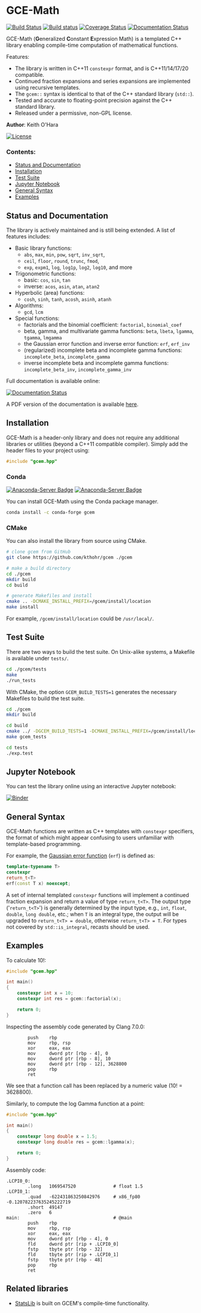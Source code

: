 # GCE-Math
[![Build Status](https://github.com/kthohr/gcem/actions/workflows/main.yml/badge.svg)](https://github.com/kthohr/gcem/actions/workflows/main.yml) [![Build status](https://ci.appveyor.com/api/projects/status/5kxxkmisln1j4h6b?svg=true)](https://ci.appveyor.com/project/kthohr/gcem) [![Coverage Status](https://codecov.io/github/kthohr/gcem/coverage.svg?branch=master)](https://codecov.io/github/kthohr/gcem?branch=master) [![Documentation Status](https://readthedocs.org/projects/gcem/badge/?version=latest)](https://gcem.readthedocs.io/en/latest/?badge=latest)

GCE-Math (**G**eneralized **C**onstant **E**xpression Math) is a templated C++ library enabling compile-time computation of mathematical functions.

Features:

* The library is written in C++11 `constexpr` format, and is C++11/14/17/20 compatible.
* Continued fraction expansions and series expansions are implemented using recursive templates.
* The `gcem::` syntax is identical to that of the C++ standard library (`std::`).
* Tested and accurate to floating-point precision against the C++ standard library.
* Released under a permissive, non-GPL license.

**Author**: Keith O'Hara

[![License](https://img.shields.io/badge/Licence-Apache%202.0-blue.svg)](./LICENSE)

### Contents:
* [Status and Documentation](#status-and-documentation) 
* [Installation](#installation)
* [Test Suite](#test-suite)
* [Jupyter Notebook](#jupyter-notebook)
* [General Syntax](#general-syntax)
* [Examples](#examples)

## Status and Documentation

The library is actively maintained and is still being extended. A list of features includes:

* Basic library functions:
    - `abs`, `max`, `min`, `pow`, `sqrt`, `inv_sqrt`, 
    - `ceil`, `floor`, `round`, `trunc`, `fmod`,
    - `exp`, `expm1`, `log`, `log1p`, `log2`, `log10`, and more
* Trigonometric functions:
    - basic: `cos`, `sin`, `tan`
    - inverse: `acos`, `asin`, `atan`, `atan2`
* Hyperbolic (area) functions: 
    - `cosh`, `sinh`, `tanh`, `acosh`, `asinh`, `atanh`
* Algorithms:
    - `gcd`, `lcm`
* Special functions:
    - factorials and the binomial coefficient: `factorial`, `binomial_coef`
    - beta, gamma, and multivariate gamma functions: `beta`, `lbeta`, `lgamma`, `tgamma`, `lmgamma`
    - the Gaussian error function and inverse error function: `erf`, `erf_inv`
    - (regularized) incomplete beta and incomplete gamma functions: `incomplete_beta`, `incomplete_gamma`
    - inverse incomplete beta and incomplete gamma functions: `incomplete_beta_inv`, `incomplete_gamma_inv`

Full documentation is available online:

[![Documentation Status](https://readthedocs.org/projects/gcem/badge/?version=latest)](https://gcem.readthedocs.io/en/latest/?badge=latest)

A PDF version of the documentation is available [here](https://buildmedia.readthedocs.org/media/pdf/gcem/latest/gcem.pdf).

## Installation

GCE-Math is a header-only library and does not require any additional libraries or utilities (beyond a C++11 compatible compiler). Simply add the header files to your project using:
```cpp
#include "gcem.hpp"
```

### Conda 

[![Anaconda-Server Badge](https://anaconda.org/conda-forge/gcem/badges/version.svg)](https://anaconda.org/conda-forge/gcem) [![Anaconda-Server Badge](https://anaconda.org/conda-forge/gcem/badges/platforms.svg)](https://anaconda.org/conda-forge/gcem)

You can install GCE-Math using the Conda package manager.

```bash
conda install -c conda-forge gcem
```

### CMake

You can also install the library from source using CMake.

```bash
# clone gcem from GitHub
git clone https://github.com/kthohr/gcem ./gcem

# make a build directory
cd ./gcem
mkdir build
cd build

# generate Makefiles and install
cmake .. -DCMAKE_INSTALL_PREFIX=/gcem/install/location
make install
```
For example, `/gcem/install/location` could be `/usr/local/`.

## Test Suite

There are two ways to build the test suite. On Unix-alike systems, a Makefile is available under `tests/`.

```bash
cd ./gcem/tests
make
./run_tests
```

With CMake, the option `GCEM_BUILD_TESTS=1` generates the necessary Makefiles to build the test suite.
```bash
cd ./gcem
mkdir build

cd build
cmake ../ -DGCEM_BUILD_TESTS=1 -DCMAKE_INSTALL_PREFIX=/gcem/install/location
make gcem_tests

cd tests
./exp.test
```

## Jupyter Notebook

You can test the library online using an interactive Jupyter notebook: 

[![Binder](https://mybinder.org/badge.svg)](https://mybinder.org/v2/gh/kthohr/gcem/master?filepath=notebooks%2Fgcem.ipynb)

## General Syntax

GCE-Math functions are written as C++ templates with `constexpr` specifiers, the format of which might appear confusing to users unfamiliar with template-based programming. 

For example, the [Gaussian error function](https://en.wikipedia.org/wiki/Error_function) (`erf`) is defined as:
```cpp
template<typename T>
constexpr
return_t<T>
erf(const T x) noexcept;
```
A set of internal templated `constexpr` functions will implement a continued fraction expansion and return a value of type `return_t<T>`. The output type ('`return_t<T>`') is generally determined by the input type, e.g., `int`, `float`, `double`, `long double`, etc.; when `T` is an integral type, the output will be upgraded to `return_t<T> = double`, otherwise `return_t<T> = T`. For types not covered by `std::is_integral`, recasts should be used.

## Examples

To calculate 10!:

```cpp
#include "gcem.hpp"

int main()
{
    constexpr int x = 10;
    constexpr int res = gcem::factorial(x);

    return 0;
}
```
Inspecting the assembly code generated by Clang 7.0.0:
```assembly
        push    rbp
        mov     rbp, rsp
        xor     eax, eax
        mov     dword ptr [rbp - 4], 0
        mov     dword ptr [rbp - 8], 10
        mov     dword ptr [rbp - 12], 3628800
        pop     rbp
        ret
```
We see that a function call has been replaced by a numeric value (10! = 3628800).

Similarly, to compute the log Gamma function at a point:

```cpp
#include "gcem.hpp"

int main()
{
    constexpr long double x = 1.5;
    constexpr long double res = gcem::lgamma(x);

    return 0;
}
```
Assembly code:
```assembly
.LCPI0_0:
        .long   1069547520              # float 1.5
.LCPI0_1:
        .quad   -622431863250842976     # x86_fp80 -0.120782237635245222719
        .short  49147
        .zero   6
main:                                   # @main
        push    rbp
        mov     rbp, rsp
        xor     eax, eax
        mov     dword ptr [rbp - 4], 0
        fld     dword ptr [rip + .LCPI0_0]
        fstp    tbyte ptr [rbp - 32]
        fld     tbyte ptr [rip + .LCPI0_1]
        fstp    tbyte ptr [rbp - 48]
        pop     rbp
        ret
```

## Related libraries

* [StatsLib](https://github.com/kthohr/stats) is built on GCEM's compile-time functionality.
